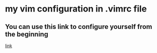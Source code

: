 # my vim configuration in .vimrc file
 

## You can use this link to configure yourself from the beginning
[link](https://marioyepes.com/vim-setup-for-modern-web-development/)
